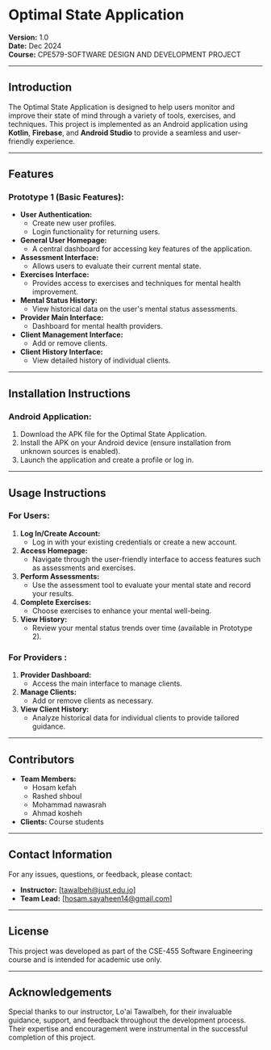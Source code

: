 # Optimal State Application  

**Version:** 1.0  
**Date:** Dec 2024  
**Course:** CPE579-SOFTWARE DESIGN AND DEVELOPMENT PROJECT 

---

## **Introduction**  
The Optimal State Application is designed to help users monitor and improve their state of mind through a variety of tools, exercises, and techniques. This project is implemented as an Android application using **Kotlin**, **Firebase**, and **Android Studio** to provide a seamless and user-friendly experience.  

---

## **Features**  

### **Prototype 1 (Basic Features):**  
- **User Authentication:**  
  - Create new user profiles.  
  - Login functionality for returning users.  
- **General User Homepage:**  
  - A central dashboard for accessing key features of the application.  
- **Assessment Interface:**  
  - Allows users to evaluate their current mental state.  
- **Exercises Interface:**  
  - Provides access to exercises and techniques for mental health improvement.  
- **Mental Status History:**  
  - View historical data on the user's mental status assessments.  
- **Provider Main Interface:**  
  - Dashboard for mental health providers.  
- **Client Management Interface:**  
  - Add or remove clients.  
- **Client History Interface:**  
  - View detailed history of individual clients.  

---

## **Installation Instructions**  

### **Android Application:**  
1. Download the APK file for the Optimal State Application.  
2. Install the APK on your Android device (ensure installation from unknown sources is enabled).  
3. Launch the application and create a profile or log in.  


---

## **Usage Instructions**  

### **For Users:**  
1. **Log In/Create Account:**  
   - Log in with your existing credentials or create a new account.  
2. **Access Homepage:**  
   - Navigate through the user-friendly interface to access features such as assessments and exercises.  
3. **Perform Assessments:**  
   - Use the assessment tool to evaluate your mental state and record your results.  
4. **Complete Exercises:**  
   - Choose exercises to enhance your mental well-being.  
5. **View History:**  
   - Review your mental status trends over time (available in Prototype 2).  

### **For Providers :**  
1. **Provider Dashboard:**  
   - Access the main interface to manage clients.  
2. **Manage Clients:**  
   - Add or remove clients as necessary.  
3. **View Client History:**  
   - Analyze historical data for individual clients to provide tailored guidance.  

---

## **Contributors**  
- **Team Members:** 
	- Hosam kefah
	- Rashed shboul 
	- Mohammad nawasrah
	- Ahmad kosheh 
- **Clients:** Course students 

---

## **Contact Information**  
For any issues, questions, or feedback, please contact:  
- **Instructor:** [tawalbeh@just.edu.jo]
- **Team Lead:** [hosam.sayaheen14@gmail.com]

---

## **License**  
This project was developed as part of the CSE-455 Software Engineering course and is intended for academic use only.  

---

## **Acknowledgements**  
Special thanks to our instructor, Lo'ai Tawalbeh, for their invaluable guidance, support, and feedback throughout the development process. Their expertise and encouragement were instrumental in the successful completion of this project.  
